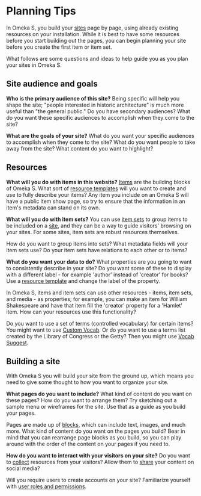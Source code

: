 # Planning Tips

In Omeka S, you build your [sites](sites/index) page by page, using already existing resources on your installation. While it is best to have some resources before you start building out the pages, you can begin planning your site before you create the first item or item set.

What follows are some questions and ideas to help guide you as you plan your sites in Omeka S.

## Site audience and goals

**Who is the primary audience of this site?** Being specific will help you shape the site; "people interested in historic architecture" is much more useful than "the general public." Do you have secondary audiences? What do you want these specific audiences to accomplish when they come to the site?

**What are the goals of your site?** What do you want your specific audiences to accomplish when they come to the site? What do you want people to take away from the site? What content do you want to highlight?

## Resources

**What will you do with items in this website?**
[Items](content/items) are the building blocks of Omeka S. What sort of [resource templates](content/resource-template) will you want to create and use to fully describe your items? Any item you include on an Omeka S will have a public item show page, so try to ensure that the information in an item's metadata can stand on its own.

**What will you do with item sets?**
You can use [item sets](content/item-sets) to group items to be included on a [site](sites/index), and they can be a way to guide visitors' browsing on your sites. For some sites, item sets are robust resources themselves.

How do you want to group items into sets? What metadata fields will your item sets use? Do your item sets have relations to each other or to items?

**What do you want your data to do?**
What properties are you going to want to consistently describe in your site? Do you want some of these to display with a different label - for example 'author' instead of 'creator' for books? Use a [resource template](content/resource-template) and change the label of the property.

In Omeka S, items and item sets can use other resources - items, item sets, and media - as properties; for example, you can make an item for William Shakespeare and have that item fill the 'creator' property for a 'Hamlet' item. How can your resources use this functionality?

Do you want to use a set of terms (controlled vocabulary) for certain items? You might want to use [Custom Vocab](modules/customvocab). Or do you want to use a terms list created by the Library of Congress or the Getty? Then you might use [Vocab Suggest](modules/valuesuggest).

## Building a site
With Omeka S you will build your site from the ground up, which means you need to give some thought to how you want to organize your site. 

**What pages do you want to include?** What kind of content do you want on these pages? How do you want to arrange them? Try sketching out a sample menu or wireframes for the site. Use that as a guide as you build your pages.

Pages are made up of [blocks](sites/site_pages.md#page-blocks), which can include text, images, and much more. What kind of content do you want on the pages you build? Bear in mind that you can rearrange page blocks as you build, so you can play around with the order of the content on your pages if you need to.

**How do you want to interact with your visitors on your site?** Do you want to [collect](modules/collecting) resources from your visitors? Allow them to [share](modules/sharing) your content on social media? 

Will you require users to create accounts on your site? Familiarize yourself with [user roles and permissions](admin/users.md).
